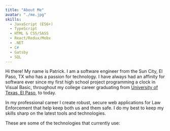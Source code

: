 ```yaml
---
title: "About Me"
avatar: "./me.jpg"
skills:
  - JavaScript (ES6+)
  - TypeScript
  - HTML & CSS/SASS
  - React/Redux/Mobx
  - .NET
  - C#
  - Gatsby
  - SQL
---
```


Hi there! My name is Patrick. I am a software engineer from the Sun City, El Paso, TX who has a passion for technology. I have always had an affinity for software ever since my first high school project programming a clock in Visual Basic, throughout my college career graduating from [University of Texas, El Paso](https://www.utep.edu/), to today.

In my professional career I create robust, secure web applications for Law Enforcement that help keep both us and them safe. I do my best to keep my skills sharp on the latest tools and technologies.

These are some of the technologies that currently use:
